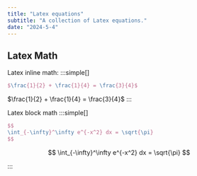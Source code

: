 ```yaml
---
title: "Latex equations"
subtitle: "A collection of Latex equations."
date: "2024-5-4"
---
```


## Latex Math

Latex inline math: 
:::simple[]
```latex
$\frac{1}{2} + \frac{1}{4} = \frac{3}{4}$
```
$\frac{1}{2} + \frac{1}{4} = \frac{3}{4}$
:::

Latex block math
:::simple[]
```latex
$$
\int_{-\infty}^\infty e^{-x^2} dx = \sqrt{\pi}
$$
```

$$
\int_{-\infty}^\infty e^{-x^2} dx = \sqrt{\pi}
$$

:::
